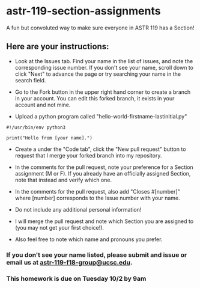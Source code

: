 # astr-119-section-assignments
A fun but convoluted way to make sure everyone in ASTR 119 has a Section!


## Here are your instructions:

* Look at the Issues tab.  Find your name in the list of issues, and note the corresponding issue number. If you don't see your name, scroll down to click "Next" to advance the page or try searching your name in the search field.

* Go to the Fork button in the upper right hand corner to create a branch in your account.  You can edit this forked branch, it exists in your account and not mine.


* Upload a python program called "hello-world-firstname-lastinitial.py"

```
#!/usr/bin/env python3

print("Hello from [your name].")
```

* Create a under the "Code tab", click the "New pull request" button to request that I merge your forked branch into my repository.

* In the comments for the pull request, note your preference for a Section assignment (M or F).  If you already have an officially assigned Section, note that instead and verify which one.

* In the comments for the pull request, also add "Closes #[number]" where [number] corresponds to the Issue number with your name.

* Do not include any additional personal information!

* I will merge the pull request and note which Section you are assigned to (you may not get your first choice!).

* Also feel free to note which name and pronouns you prefer.

### If you don't see your name listed, please submit and issue or email us at astr-119-f18-group@ucsc.edu.

### This homework is due on Tuesday 10/2 by 9am
